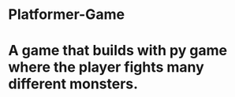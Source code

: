 # Platformer-Game
# A game that builds with py game where the player fights many different monsters. 
